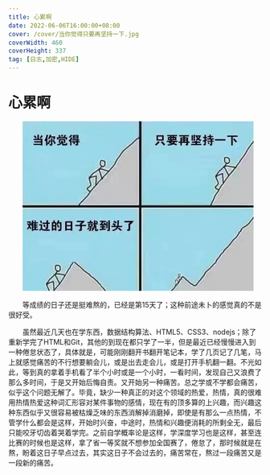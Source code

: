 ```yaml
---
title: 心累啊
date: 2022-06-06T16:00:00+08:00
cover: /cover/当你觉得只要再坚持一下.jpg
coverWidth: 460
coverHeight: 337
tag: [日志,加密,HIDE]
---
```


# 心累啊

![](./cover/当你觉得只要再坚持一下.png)

<style>
p{
    text-indent:2em;
}
</style>

<p>
等成绩的日子还是挺难熬的，已经是第15天了；这种前途未卜的感觉真的不是很好受。
</p>
<p>
虽然最近几天也在学东西，数据结构算法、HTML5、CSS3、nodejs；除了重新学完了HTML和Git，其他的到现在都只学了一半，但是最近已经慢慢进入到一种倦怠状态了，具体就是，可能刚刚翻开书翻开笔记本，学了几页记了几笔，马上就感觉痛苦的不行想要躺会儿，或是出去走会儿，或是打开手机翻一翻。不光如此，等到真的拿着手机看了半个小时或是一个小时，一看时间，发现自己又浪费了那么多时间，于是又开始后悔自责。又开始另一种痛苦。总之学或不学都会痛苦，似乎这个问题无解了。毕竟，缺少一种真正的对这个领域的热爱，热情，真的很难用热情热爱这种词汇形容对某件事物的感情，现在有的顶多算的上兴趣，而兴趣这种东西似乎又很容易被枯燥乏味的东西消解掉消磨掉，即使是有那么一点热情，不管学什么都会是这样，开始时兴奋，中途时，热情和兴趣便消耗的所剩全无，最后只能咬牙切齿着哭着学完。之前自学概率论是这样，学深度学习也是这样，甚至连比赛的时候也是这样，拿了省一等奖就不想参加全国赛了，倦怠了，那时候就是在熬，盼着这日子早点过去，其实这日子不会过去的，痛苦常在，熬过一段痛苦又是一段新的痛苦。
</p>
